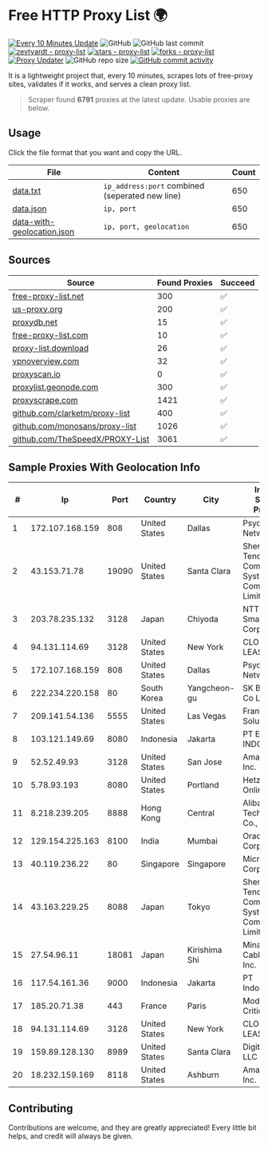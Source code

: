 
# Free HTTP Proxy List 🌍

[![Every 10 Minutes Update](https://github.com/mertguvencli/http-proxy-list/actions/workflows/main.yml/badge.svg?branch=main)](https://github.com/mertguvencli/http-proxy-list/actions/workflows/main.yml)
![GitHub](https://img.shields.io/github/license/mertguvencli/http-proxy-list)
![GitHub last commit](https://img.shields.io/github/last-commit/mertguvencli/http-proxy-list)
[![zevtyardt - proxy-list](https://img.shields.io/static/v1?label=zevtyardt&message=proxy-list&color=blue&logo=github)](https://github.com/zevtyardt/proxy-list "Go to GitHub repo")
[![stars - proxy-list](https://img.shields.io/github/stars/zevtyardt/proxy-list?style=social)](https://github.com/zevtyardt/proxy-list)
[![forks - proxy-list](https://img.shields.io/github/forks/zevtyardt/proxy-list?style=social)](https://github.com/zevtyardt/proxy-list)
[![Proxy Updater](https://github.com/zevtyardt/proxy-list/workflows/Proxy%20Updater/badge.svg)](https://github.com/zevtyardt/proxy-list/actions?query=workflow:"Proxy+Updater")
![GitHub repo size](https://img.shields.io/github/repo-size/zevtyardt/proxy-list)
[![GitHub commit activity](https://img.shields.io/github/commit-activity/m/zevtyardt/proxy-list?logo=commits)](https://github.com/zevtyardt/proxy-list/commits/main)

It is a lightweight project that, every 10 minutes, scrapes lots of free-proxy sites, validates if it works, and serves a clean proxy list.

> Scraper found **6791** proxies at the latest update. Usable proxies are below.

## Usage

Click the file format that you want and copy the URL.

|File|Content|Count|
|----|-------|-----|
|[data.txt](https://raw.githubusercontent.com/mertguvencli/http-proxy-list/main/proxy-list/data.txt)|`ip_address:port` combined (seperated new line)|650|
|[data.json](https://raw.githubusercontent.com/mertguvencli/http-proxy-list/main/proxy-list/data.json)|`ip, port`|650|
|[data-with-geolocation.json](https://raw.githubusercontent.com/mertguvencli/http-proxy-list/main/proxy-list/data-with-geolocation.json)|`ip, port, geolocation`|650|

## Sources

|Source|Found Proxies|Succeed|
|------|-------------|-------|
|[free-proxy-list.net](https://free-proxy-list.net)|300|✅|
|[us-proxy.org](https://www.us-proxy.org)|200|✅|
|[proxydb.net](http://proxydb.net)|15|✅|
|[free-proxy-list.com](https://free-proxy-list.com/?page=&port=&type%5B%5D=http&type%5B%5D=https&up_time=0&search=Search)|10|✅|
|[proxy-list.download](https://www.proxy-list.download/HTTP)|26|✅|
|[vpnoverview.com](https://vpnoverview.com/privacy/anonymous-browsing/free-proxy-servers)|32|✅|
|[proxyscan.io](https://www.proxyscan.io)|0|✅|
|[proxylist.geonode.com](https://proxylist.geonode.com/api/proxy-list?limit=300&page=1&sort_by=lastChecked&sort_type=desc&protocols=http,https)|300|✅|
|[proxyscrape.com](https://api.proxyscrape.com/v2/?request=displayproxies&protocol=http&timeout=10000&country=all&ssl=all&anonymity=all)|1421|✅|
|[github.com/clarketm/proxy-list](https://raw.githubusercontent.com/clarketm/proxy-list/master/proxy-list-raw.txt)|400|✅|
|[github.com/monosans/proxy-list](https://raw.githubusercontent.com/monosans/proxy-list/main/proxies/http.txt)|1026|✅|
|[github.com/TheSpeedX/PROXY-List](https://raw.githubusercontent.com/TheSpeedX/PROXY-List/master/http.txt)|3061|✅|


## Sample Proxies With Geolocation Info

|#|Ip|Port|Country|City|Internet Service Provider|
|-|--|----|-------|----|-------------------------|
|1|172.107.168.159|808|United States|Dallas|Psychz Networks|
|2|43.153.71.78|19090|United States|Santa Clara|Shenzhen Tencent Computer Systems Company Limited|
|3|203.78.235.132|3128|Japan|Chiyoda|NTT SmartConnect Corporation|
|4|94.131.114.69|3128|United States|New York|CLOUD LEASE Ltd|
|5|172.107.168.159|808|United States|Dallas|Psychz Networks|
|6|222.234.220.158|80|South Korea|Yangcheon-gu|SK Broadband Co Ltd|
|7|209.141.54.136|5555|United States|Las Vegas|FranTech Solutions|
|8|103.121.149.69|8080|Indonesia|Jakarta|PT EMERIO INDONESIA|
|9|52.52.49.93|3128|United States|San Jose|Amazon.com, Inc.|
|10|5.78.93.193|8080|United States|Portland|Hetzner Online GmbH|
|11|8.218.239.205|8888|Hong Kong|Central|Alibaba (US) Technology Co., Ltd.|
|12|129.154.225.163|8100|India|Mumbai|Oracle Corporation|
|13|40.119.236.22|80|Singapore|Singapore|Microsoft Corporation|
|14|43.163.229.25|8088|Japan|Tokyo|Shenzhen Tencent Computer Systems Company Limited|
|15|27.54.96.11|18081|Japan|Kirishima Shi|Minamikyusyu CableTV Net Inc.|
|16|117.54.161.36|9000|Indonesia|Jakarta|PT IndoInternet|
|17|185.20.71.38|443|France|Paris|Mod Mission Critical LLC|
|18|94.131.114.69|3128|United States|New York|CLOUD LEASE Ltd|
|19|159.89.128.130|8989|United States|Santa Clara|DigitalOcean, LLC|
|20|18.232.159.169|8118|United States|Ashburn|Amazon.com, Inc.|



## Contributing

Contributions are welcome, and they are greatly appreciated! Every
little bit helps, and credit will always be given.

